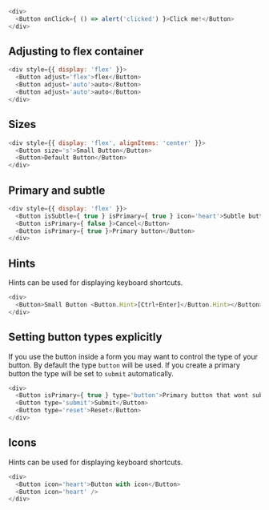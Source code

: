 ```js
<div>
  <Button onClick={ () => alert('clicked') }>Click me!</Button>
</div>
```

## Adjusting to flex container

```js
<div style={{ display: 'flex' }}>
  <Button adjust='flex'>flex</Button>
  <Button adjust='auto'>auto</Button>
  <Button adjust='auto'>auto</Button>
</div>
```

## Sizes

```js
<div style={{ display: 'flex', alignItems: 'center' }}>
  <Button size='s'>Small Button</Button>
  <Button>Default Button</Button>
</div>
```

## Primary and subtle

```js
<div style={{ display: 'flex' }}>
  <Button isSubtle={ true } isPrimary={ true } icon='heart'>Subtle button</Button>
  <Button isPrimary={ false }>Cancel</Button>
  <Button isPrimary={ true }>Primary button</Button>
</div>
```

## Hints

Hints can be used for displaying keyboard shortcuts.

```js
<div>
  <Button>Small Button <Button.Hint>[Ctrl+Enter]</Button.Hint></Button>
</div>
```

## Setting button types explicitly

If you use the button inside a form you may want to control the type of your button. By default the type `button` will be used. If you create a primary button the type will be set to `submit` automatically.

```js
<div>
  <Button isPrimary={ true } type='button'>Primary button that wont submit</Button>
  <Button type='submit'>Submit</Button>
  <Button type='reset'>Reset</Button>
</div>
```

## Icons

Hints can be used for displaying keyboard shortcuts.

```js
<div>
  <Button icon='heart'>Button with icon</Button>
  <Button icon='heart' />
</div>
```
